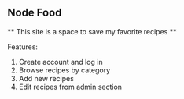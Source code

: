 ## Node Food
** This site is a space to save my favorite recipes **

Features:
1. Create account and log in
2. Browse recipes by category
3. Add new recipes
4. Edit recipes from admin section
